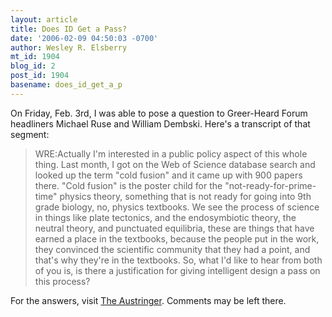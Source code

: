 ```yaml
---
layout: article
title: Does ID Get a Pass?
date: '2006-02-09 04:50:03 -0700'
author: Wesley R. Elsberry
mt_id: 1904
blog_id: 2
post_id: 1904
basename: does_id_get_a_p
---
```

On Friday, Feb. 3rd, I was able to pose a question to Greer-Heard Forum headliners Michael Ruse and William Dembski. Here's a transcript of that segment:

> WRE:Actually I'm interested in a public policy aspect of this whole thing. Last month, I got on the Web of Science database search and looked up the term "cold fusion" and it came up with 900 papers there. "Cold fusion" is the poster child for the "not-ready-for-prime-time" physics theory, something that is not ready for going into 9th grade biology, no, physics textbooks. We see the process of science in things like plate tectonics, and the endosymbiotic theory, the neutral theory, and punctuated equilibria, these are things that have earned a place in the textbooks, because the people put in the work, they convinced the scientific community that they had a point, and that's why they're in the textbooks. So, what I'd like to hear from both of you is, is there a justification for giving intelligent design a pass on this process?

For the answers, visit [The Austringer](http://austringer.net/wp/?p=221). Comments may be left there.

